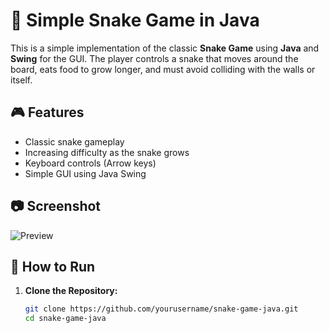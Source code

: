 # 🐍 Simple Snake Game in Java

This is a simple implementation of the classic **Snake Game** using **Java** and **Swing** for the GUI. The player controls a snake that moves around the board, eats food to grow longer, and must avoid colliding with the walls or itself.

## 🎮 Features

- Classic snake gameplay
- Increasing difficulty as the snake grows
- Keyboard controls (Arrow keys)
- Simple GUI using Java Swing

## 📷 Screenshot

![Preview](preview.png 'Preview')

## 🚀 How to Run

1. **Clone the Repository:**
   ```bash
   git clone https://github.com/yourusername/snake-game-java.git
   cd snake-game-java
